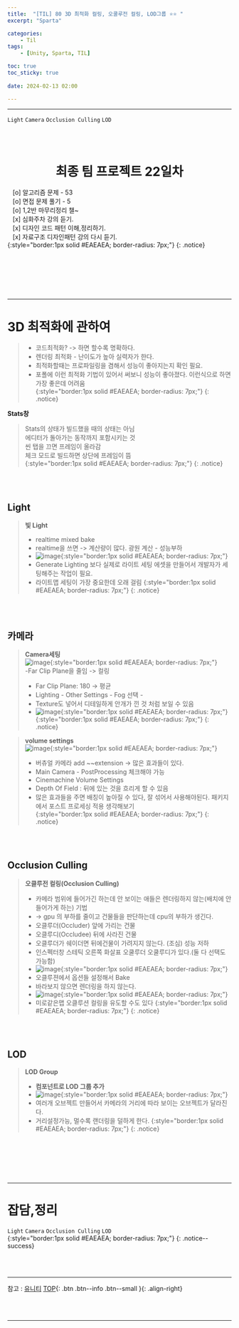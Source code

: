 ```yaml
---
title:  "[TIL] 80 3D 최적화 컬링, 오쿨루전 컬링, LOD그룹 ⭐⭐ "
excerpt: "Sparta"

categories:
    - Til
tags:
    - [Unity, Sparta, TIL]

toc: true
toc_sticky: true
 
date: 2024-02-13 02:00

---
```

- - -

`Light` `Camera` `Occlusion Culling` `LOD`  

<BR><BR>

<center><H1>  최종 팀 프로젝트 22일차  </H1></center>

&nbsp;&nbsp; [o] 알고리즘 문제  - 53  
&nbsp;&nbsp; [o] 면접 문제 풀기 - 5     
&nbsp;&nbsp; [o] 1,2반 마무리정리  챌~   
&nbsp;&nbsp; [x] 심화주차 강의 듣기.   
&nbsp;&nbsp; [x] 디자인 코드 패턴 이해,정리하기.   
&nbsp;&nbsp; [x] 자료구조 디자인패턴 강의 다시 듣기.   
{:style="border:1px solid #EAEAEA; border-radius: 7px;"}
{: .notice}  

<br><br><br><br><br>
- - - 

# 3D 최적화에 관하여
> - 코드최적화? -> 하면 할수록 명확하다.  
> - 렌더링 최적화 - 난이도가 높아 실력자가 한다.  
> - 최적화할때는 프로파일링을 겸해서 성능이 좋아지는지 확인 필요.  
> - 포폴에 이런 최적화 기법이 있어서 써보니 성능이 좋아졌다. 이런식으로 하면 가장 좋은데 어려움  
{:style="border:1px solid #EAEAEA; border-radius: 7px;"}
{: .notice}  

**Stats창**  
> Stats의 상태가 빌드했을 때의 상태는 아님  
> 에디터가 돌아가는 동작까지 포함시키는 것  
> 씬 탭을 끄면 프레임이 올라감  
> 체크 모드로 빌드하면 상단에 프레임이 뜸  
{:style="border:1px solid #EAEAEA; border-radius: 7px;"}
{: .notice}

<br><br>

## Light
> **빛 Light**  
> - realtime mixed bake  
> - realtime을 쓰면 ->  계산량이 많다. 광원 계산 - 성능부하  
> - ![image](https://github.com/levell1/levell1.github.io/assets/96651722/0b830e78-2d8e-441b-9b25-cd87df2d100d){:style="border:1px solid #EAEAEA; border-radius: 7px;"}  
> - Generate Lighting 보다 실제로 라이트 세팅 에셋을 만들어서 개발자가 세팅해주는 작업이 필요.
> - 라이트맵 세팅이 가장 중요한데 오래 걸림 
{:style="border:1px solid #EAEAEA; border-radius: 7px;"}
{: .notice}  

<br><br>

## 카메라
> **Camera세팅**  
> ![image](https://github.com/levell1/levell1.github.io/assets/96651722/58827e61-9883-4068-8390-3d5cd281bcd0){:style="border:1px solid #EAEAEA; border-radius: 7px;"}  
> -Far Clip Plane을 줄임 -> 컬링
> - Far Clip Plane: 180 -> 평균
> - Lighting - Other Settings - Fog 선택 - 
> - Texture도 넣어서 디테일하게 안개가 낀 것 처럼 보일 수 있음
> - ![image](https://github.com/levell1/levell1.github.io/assets/96651722/104c7242-def9-415b-815c-539279dfc50b){:style="border:1px solid #EAEAEA; border-radius: 7px;"}  
{:style="border:1px solid #EAEAEA; border-radius: 7px;"}
{: .notice}  

> **volume settings**  
> ![image](https://github.com/levell1/levell1.github.io/assets/96651722/f608b2f5-a2d3-423a-95ae-ecb996446614){:style="border:1px solid #EAEAEA; border-radius: 7px;"}  
> - 버츄얼 카메라 add ~~extension -> 많은 효과들이 있다.  
> - Main Camera - PostProcessing 체크해야 가능  
> - Cinemachine Volume Settings  
> - Depth Of Field : 뒤에 있는 것을 흐리게 할 수 있음  
> - 많은 효과들을 주면 배칭이 높아질 수 있다, 잘 섞어서 사용해야된다.  패키지 에서 포스트 프로세싱 적용 생각해보기  
{:style="border:1px solid #EAEAEA; border-radius: 7px;"}
{: .notice}  

<br><br>

## Occlusion Culling
> **오클루전 컬링(Occlusion Culling)**  
> - 카메라 범위에 들어가긴 하는데 안 보이는 애들은 렌더링하지 않는(배치에 안들어가게 하는) 기법  
> - -> gpu 의 부하를 줄이고 건물들을 판단하는데 cpu의 부하가 생긴다.  
> - 오클루더(Occluder) 앞에 가리는 건물  
> - 오클루디(Occludee) 뒤에 사라진 건물  
> - 오클루더가 쉐이더면 뒤에건물이 가려지지 않는다. (조심) 성능 저하
> - 인스펙터창 스테틱 오른쪽 화살표 오쿨루더 오쿨루디가 있다.(둘 다 선택도 가능함)  
> - ![image](https://github.com/levell1/levell1.github.io/assets/96651722/42700e68-9775-46a5-88e5-d22f3bfae65e){:style="border:1px solid #EAEAEA; border-radius: 7px;"}  
> - 오클루젼에서 옵션들 설정해서 Bake
> - 바라보지 않으면 렌더링을 하지 않는다.
> - ![image](https://github.com/levell1/levell1.github.io/assets/96651722/281ec09b-4f99-471c-8593-6037d80add4b){:style="border:1px solid #EAEAEA; border-radius: 7px;"}  
> - 미로같은맵 오클루션 컬링을 유도할 수도 있다
{:style="border:1px solid #EAEAEA; border-radius: 7px;"}
{: .notice}  

<br><br>

## LOD
> **LOD Group**  
> - **컴포넌트로 LOD 그룹 추가**
> - ![image](https://github.com/levell1/levell1.github.io/assets/96651722/48c90f72-e6f8-4880-8ebd-a508292e8550){:style="border:1px solid #EAEAEA; border-radius: 7px;"}  
> - 여러개 오브젝트 만들어서 카메라의 거리에 따라 보이는 오브젝트가 달라진다.
> - 거리설정가능, 멀수록 랜더링을 덜하게 한다.
{:style="border:1px solid #EAEAEA; border-radius: 7px;"}
{: .notice}  

<br><br><br><br><br>
- - - 

# 잡담,정리
`Light` `Camera` `Occlusion Culling` `LOD`  
{:style="border:1px solid #EAEAEA; border-radius: 7px;"}
{: .notice--success}  


<br><br>
- - -

참고 : [유니티](https://docs.unity3d.com/kr/)
[TOP](#){: .btn .btn--info .btn--small }{: .align-right}


<br><br>
- - -
